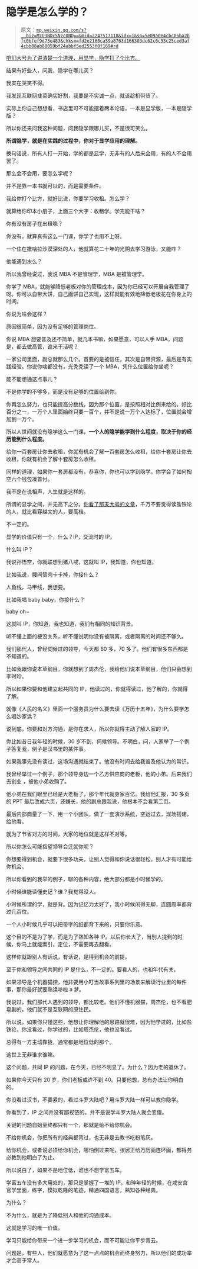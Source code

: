 # 隐学是怎么学的？

> 原文：[`mp.weixin.qq.com/s?__biz=MzU3NDc5Nzc0NQ==&mid=2247517118&idx=1&sn=5e09a0e4cbc05ba2bfc0bfef9d73e483&chksm=fd2e2160ca59a8763d166303dc62c6c53c25ced3af4cbb08ab88059bf24abbf5ed2553f0f169#rd`](http://mp.weixin.qq.com/s?__biz=MzU3NDc5Nzc0NQ==&mid=2247517118&idx=1&sn=5e09a0e4cbc05ba2bfc0bfef9d73e483&chksm=fd2e2160ca59a8763d166303dc62c6c53c25ced3af4cbb08ab88059bf24abbf5ed2553f0f169#rd)

[咱们大号为了讲清楚一个道理，用显学，隐学打了个比方。](http://mp.weixin.qq.com/s?__biz=MzU0MjYwNDU2Mw==&mid=2247505733&idx=1&sn=b3b951d2b089431bcc9f7539212cc7c2&chksm=fb1abb39cc6d322ff3b83dfa39af81cd6ba4ee6c3f7c9383306d3023000b80d655be3247ff1e&scene=21#wechat_redirect)

结果有好些人，问我，隐学在哪儿买？

我实在哭笑不得。 

我发现互联网韭菜确实好割，我要是不实诚一点，就该趁机带货了。 

实际上你自己想想看，书店里可不可能摆着两本论语，一本是显学版，一本是隐学版？

所以你还来问我这种问题，问我隐学跟哪儿买，不是很可笑么。 

**所谓隐学，就是在实践的过程中，你对于显学应用的理解。**

换句话说，所有人打一开始，学的都是显学，无非有的人后来会用，有的人不会用罢了。

那么会不会用，要怎么学呢？ 

并不是靠一本书就可以的，而是需要条件。 

我给你打个比方，就好比说，你要学习收租。怎么学？ 

就算给你印本小册子，上面三个大字：收租学。学完能干啥？

你有没有房子在出租嘛？

你没有，就算真有这么一门课，你学了也用不上呀。

一个住在撒哈拉沙漠深处的人，他就算花二十年的光阴去学习游泳，又能咋？

他能遇到水么？

所以我曾经说过，我说 MBA 不是管理学，MBA 是被管理学。 

你学了 MBA，就能够降低老板对你的管理成本，因为你已经可以开展自我管理了呀。你可以自带大饼，自己画饼自己实现，这样就能有效地降低老板花在你身上的时间。

你说为啥会这样？

原因很简单，因为没有足够的管理岗位。

你说 MBA 想要普及还不简单，就几本书嘛，如果愿意，可以人手 MBA，问题是，都去做高管，谁来干活呢？ 

一家公司里面，副总就那么几个。首要的是被信任，其次是自带资源，最后是有实践经验。你说你啥都没有，光秃秃读了一个 MBA，凭什么位置给你坐呢？ 

能不能想通这点事儿？

不是你学的不够多，而是没有足够的位置给到你。

你再怎么努力，也只能提高分数线，因为那个位置，是按照相对比例来给的。好比百分之一，一万个人里面始终只要一百个，并不是说一万个人达标了，位置就会增加到一万个。

所以人世间就没有隐学这么一门课，**一个人的隐学能学到什么程度，取决于你的经历能到什么程度。** 

给你一百套房让你去收租，你就有机会了解一百套房怎么收租，给你十套房让你去收租，你就有机会了解十套房怎么收租。

同样的道理，如果你一套房都没有，恭喜你，你也可以学到隐学。你学会了如何掏空六个钱包凑首付。

我不是在说相声，人生就是这样的。 

所谓的显学之间，并无高下之分。[你看了那天大号的文章](http://mp.weixin.qq.com/s?__biz=MzU0MjYwNDU2Mw==&mid=2247505733&idx=1&sn=b3b951d2b089431bcc9f7539212cc7c2&chksm=fb1abb39cc6d322ff3b83dfa39af81cd6ba4ee6c3f7c9383306d3023000b80d655be3247ff1e&scene=21#wechat_redirect)，千万不要觉得读盐铁论的人，就比看穿越文的人，要高档。

不一定的。

显学的价值只有一个，什么？IP，交流时的 IP。 

什么叫 IP？ 

我说孙悟空，你就联想到猪八戒，这就叫 IP，我知道，你也知道。

比如我说，腰间赘肉卡卡掉，你接什么？ 

人鱼线，马甲线，我想要。

比如我唱 baby baby，你接什么？

baby oh~

这就叫 IP，你知道，我也知道，我们有相同的知识背景。

听不懂上面的梗没关系，听不懂说明你没有被隔离，或者隔离的时间还不够久。

我们那代人，曾经伺候过的领导，今天都 60 多，70 多了。他们有很多东西都是不知道的。 

比如我跟你说本草纲目，你就想到了周杰伦，我给他们说本草纲目，他们只会想到李时珍。

所以如果你要和他建立起共同的 IP，他读过的，你就得读过，他了解的，你就得了解。 

就像《人民的名义》里面一个服务员为什么要去读《万历十五年》，为什么要学怎么唱沙家浜？

说到底，你要和对方沟通，是你在求人，所以你就得主动了解人家的 IP。 

你比如昔日我年轻的时候，30 岁不到，伺候领导。不明白，问，人家举了一个例子答复我，例子是汉书里的某件事。 

如果我事先没有读过，这场沟通就结束了。他没有时间去给我普及他认为的常识。 

我曾经举过一个例子，那个领导身边一个乙方供应商的老板，他的小弟。后来我们去创业 ，被他小弟收购了。 

他小弟在我们眼里已经是大老板了，那个年代就身家百亿。我给他汇报，30 多页的 PPT 最后改成六页，还嫌长，他的副总跟我说，他根本不会看第二页。

最后内部商量了一下，用一个小团队，做了一套演示系统，空运过去，现场搭建，给他看。

就为了节省对方的时间，大家的地位就是这样不对等。 

所以你怎么可能指望领导会迁就你呢？ 

你想要得到机会，就要下很多功夫，让别人觉得和你说话很轻松，别人才有可能给你机会。 

所以你看到的我举的例子，聊的各种内容，绝大部分都是小时候学的。 

小时候谁能读懂史记？谁？我觉得没人。 

小时候所谓的学，就是背。因为记忆力太好了，我小时候闲得无聊，连圆周率都背过几百位。

一个人小时候几乎可以把带字的纸都背下来的，只要你乐意。 

这个目的不是为了学，而是为了熟知各种 IP。以后你长大了，当别人提到的时候，你马上就能索引，定位，不需要再去翻看。

这样你就跟别人有话说，有话说，是得到机会的前提。

至于你和领导之间共同的 IP 是什么，不一定的。要看人的，也和年代有关。

如果领导是个机器猫控，他非要用小叮当故事系列里的场景来解读行业里的每件事，那你最好就要熟读哆啦 a 梦。

我说过，我们那代人遇到的领导，都比较老。他们不懂机器猫，周杰伦，也不看肥皂剧的。他们就不是互联网的原住民。 

所以说，如果你只懂这些，他想让你理解他的思路就很难，因为他学过的，比如盐铁论，你没看过，你学过的，比如周杰伦，他也没看过。 

总得有一方主动靠拢，通常都是地位低的那个。 

这世上无非谁求谁嘛。

这个问题，共同 IP 的问题，在今天，已经不明显了。为什么？因为老的退休了。 

如果你今天只有 20 岁，你们老板或许不到 40。只要他想，总有办法让你明白的。 

你没看过汉书，不要紧的，看过斗罗大陆吧？用斗罗大陆一样可以教你隐学。

你看到了，IP 之间并没有鄙视链的。并不是说学斗罗大陆人就会变傻。 

关键的问题自始至终都只有一个，那就是给不给你机会。 

不给你机会，你把所有的经典都背过，也无非是去教书吃粉笔灰。 

给你机会，或者说必须给你机会，哪怕倒过来呢，张居正给万历画连环画，都得务必教到他明白了为止。 

所以说白了，如果不是地位低，谁也不想学富五车。 

学富五车没有多大用处的，那只是掌握了一堆的 IP。和珅年轻的时候，在咸安宫官学里面，练字，模拟乾隆的笔迹，精通四国语言，熟知各种经典。

为什么？

不为什么，就是为了降低别人和他的沟通成本。

这就是学习的唯一价值。

学习只能给你带来一个进一步学习的机会，而不可能让你平步青云。 

问题是，有些人，他们就愿意为了这一点点的机会而终身努力，所以他们的成功率才会高于常人。